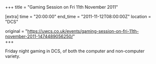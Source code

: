 +++
title = "Gaming Session on Fri 11th November 2011"

[extra]
time = "20:00:00"
end_time = "2011-11-12T08:00:00Z"
location = "DCS"

original = "https://uwcs.co.uk/events/gaming-session-on-fri-11th-november-2011-1474489056250/"    
+++

Friday night gaming in DCS, of both the computer and non-computer variety.


